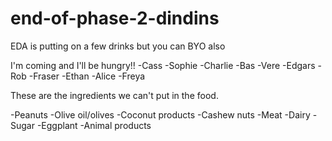 # end-of-phase-2-dindins

EDA is putting on a few drinks but you can BYO also

I'm coming and I'll be hungry!!
-Cass
-Sophie
-Charlie
-Bas
-Vere
-Edgars
-Rob
-Fraser
-Ethan
-Alice
-Freya



These are the ingredients we can't put in the food.

-Peanuts
-Olive oil/olives
-Coconut products
-Cashew nuts
-Meat
-Dairy
-Sugar
-Eggplant
-Animal products
